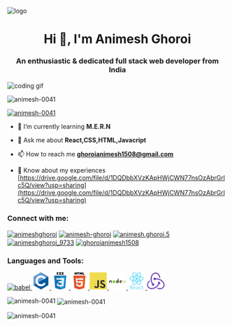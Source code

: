 ![logo](https://github.com/animesh-0041/animesh-0041/blob/main/banner2.png)
<h1 align="center">Hi 👋, I'm Animesh Ghoroi</h1>
<h3 align="center">An enthusiastic & dedicated full stack web developer from India</h3>
<img src="https://cdn.dribbble.com/users/1059583/screenshots/4171367/coding-freak.gif" alt="coding gif" width="50%"   align="center" />

<p align="left"> <img src="https://komarev.com/ghpvc/?username=animesh-0041&label=Profile%20views&color=0e75b6&style=flat" alt="animesh-0041" /> </p>

<p align="left"> <a href="https://github.com/ryo-ma/github-profile-trophy"><img src="https://github-profile-trophy.vercel.app/?username=animesh-0041" alt="animesh-0041" /></a> </p>

- 🌱 I’m currently learning **M.E.R.N**

- 💬 Ask me about **React,CSS,HTML,Javacript**

- 📫 How to reach me **ghoroianimesh1508@gmail.com**

- 📄 Know about my experiences [https://drive.google.com/file/d/1DQDbbXVzKApHWjCWN77nsOzAbrGrlc5Q/view?usp=sharing](https://drive.google.com/file/d/1DQDbbXVzKApHWjCWN77nsOzAbrGrlc5Q/view?usp=sharing)

<h3 align="left">Connect with me:</h3>
<p align="left">
<a href="https://twitter.com/animeshghoroi" target="blank"><img align="center" src="https://raw.githubusercontent.com/rahuldkjain/github-profile-readme-generator/master/src/images/icons/Social/twitter.svg" alt="animeshghoroi" height="30" width="40" /></a>
<a href="https://linkedin.com/in/animesh-ghoroi" target="blank"><img align="center" src="https://raw.githubusercontent.com/rahuldkjain/github-profile-readme-generator/master/src/images/icons/Social/linked-in-alt.svg" alt="animesh-ghoroi" height="30" width="40" /></a>
<a href="https://fb.com/animesh.ghoroi.5" target="blank"><img align="center" src="https://raw.githubusercontent.com/rahuldkjain/github-profile-readme-generator/master/src/images/icons/Social/facebook.svg" alt="animesh.ghoroi.5" height="30" width="40" /></a>
<a href="https://instagram.com/animeshghoroi_9733" target="blank"><img align="center" src="https://raw.githubusercontent.com/rahuldkjain/github-profile-readme-generator/master/src/images/icons/Social/instagram.svg" alt="animeshghoroi_9733" height="30" width="40" /></a>
<a href="https://www.leetcode.com/ghoroianimesh1508" target="blank"><img align="center" src="https://raw.githubusercontent.com/rahuldkjain/github-profile-readme-generator/master/src/images/icons/Social/leet-code.svg" alt="ghoroianimesh1508" height="30" width="40" /></a>
</p>

<h3 align="left">Languages and Tools:</h3>
<p align="left"> <a href="https://babeljs.io/" target="_blank" rel="noreferrer"> <img src="https://www.vectorlogo.zone/logos/babeljs/babeljs-icon.svg" alt="babel" width="40" height="40"/> </a> <a href="https://www.cprogramming.com/" target="_blank" rel="noreferrer"> <img src="https://raw.githubusercontent.com/devicons/devicon/master/icons/c/c-original.svg" alt="c" width="40" height="40"/> </a> <a href="https://www.w3schools.com/css/" target="_blank" rel="noreferrer"> <img src="https://raw.githubusercontent.com/devicons/devicon/master/icons/css3/css3-original-wordmark.svg" alt="css3" width="40" height="40"/> </a> <a href="https://www.w3.org/html/" target="_blank" rel="noreferrer"> <img src="https://raw.githubusercontent.com/devicons/devicon/master/icons/html5/html5-original-wordmark.svg" alt="html5" width="40" height="40"/> </a> <a href="https://developer.mozilla.org/en-US/docs/Web/JavaScript" target="_blank" rel="noreferrer"> <img src="https://raw.githubusercontent.com/devicons/devicon/master/icons/javascript/javascript-original.svg" alt="javascript" width="40" height="40"/> </a> <a href="https://nodejs.org" target="_blank" rel="noreferrer"> <img src="https://raw.githubusercontent.com/devicons/devicon/master/icons/nodejs/nodejs-original-wordmark.svg" alt="nodejs" width="40" height="40"/> </a> <a href="https://reactjs.org/" target="_blank" rel="noreferrer"> <img src="https://raw.githubusercontent.com/devicons/devicon/master/icons/react/react-original-wordmark.svg" alt="react" width="40" height="40"/> </a> <a href="https://redux.js.org" target="_blank" rel="noreferrer"> <img src="https://raw.githubusercontent.com/devicons/devicon/master/icons/redux/redux-original.svg" alt="redux" width="40" height="40"/> </a> </p>

<p><img align="left" src="https://github-readme-stats.vercel.app/api/top-langs?username=animesh-0041&show_icons=true&locale=en&layout=compact" alt="animesh-0041" /></p>

<p>&nbsp;<img align="center" src="https://github-readme-stats.vercel.app/api?username=animesh-0041&show_icons=true&locale=en" alt="animesh-0041" /></p>

<p><img align="center" src="https://github-readme-streak-stats.herokuapp.com/?user=animesh-0041&" alt="animesh-0041" /></p>
